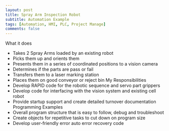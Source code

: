 ```yaml
---
layout: post
title: Spray Arm Inspection Robot
subtitle: Automation Example
tags: [Automation, HMI, PLC, Project Manage]
comments: false
---
```


What it does
-	Takes 2 Spray Arms loaded by an existing robot
-	Picks them up and orients them
-	Presents them in a series of coordinated positions to a vision camera
-	Determines if the parts are pass or fail
-	Transfers them to a laser marking station
-	Places them on good conveyor or reject bin
My Responsibilities
-	Develop RAPID code for the robotic sequence and servo part grippers
-	Develop code for interfacing with the vision system and existing cell robot
-	Provide startup support and create detailed turnover documentation
Programming Examples
-	Overall program structure that is easy to follow, debug and troubleshoot
-	Create objects for repetitive tasks to cut down on program size
-	Develop user-friendly error auto error recovery code 



